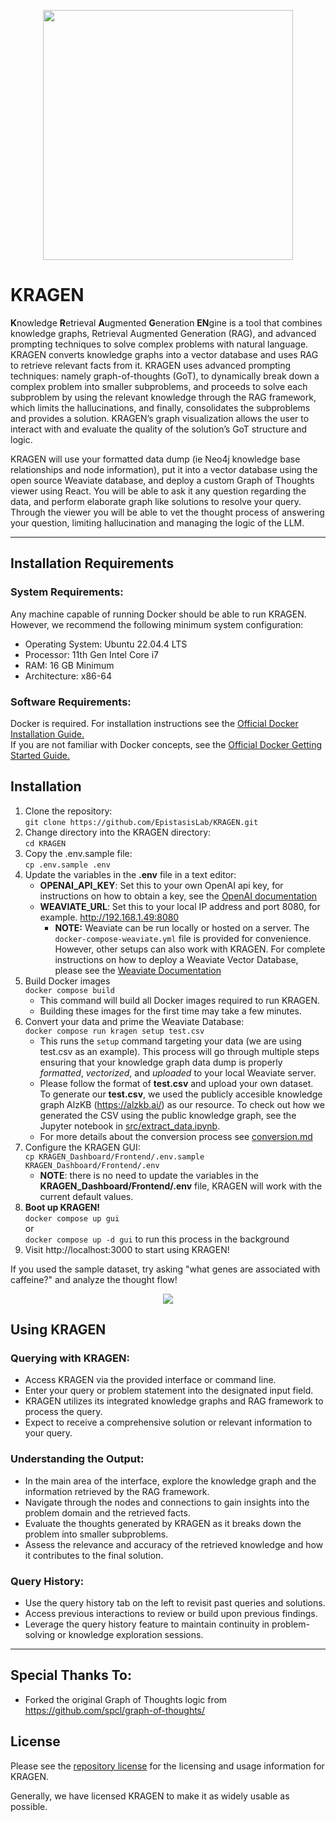 <p align="center">
<img src="https://github.com/EpistasisLab/KRAGEN/blob/readme-update/images/OIG4.jpeg" width=400 />
</p>

# KRAGEN

**K**nowledge **R**etrieval **A**ugmented **G**eneration **EN**gine is a tool that combines knowledge graphs, Retrieval Augmented Generation (RAG), and advanced prompting techniques to solve complex problems with natural language. KRAGEN converts knowledge graphs into a vector database and uses RAG to retrieve relevant facts from it. KRAGEN uses advanced prompting techniques: namely graph-of-thoughts (GoT), to dynamically break down a complex problem into smaller subproblems, and proceeds to solve each subproblem by using the relevant knowledge through the RAG framework, which limits the hallucinations, and finally, consolidates the subproblems and provides a solution. KRAGEN’s graph visualization allows the user to interact with and evaluate the quality of the solution’s GoT structure and logic.

KRAGEN will use your formatted data dump (ie Neo4j knowledge base relationships and node information), put it into a vector database using the open source Weaviate database, and deploy a custom Graph of Thoughts viewer using React. You will be able to ask it any question regarding the data, and perform elaborate graph like solutions to resolve your query. Through the viewer you will be able to vet the thought process of answering your question, limiting hallucination and managing the logic of the LLM.

---

## Installation Requirements

### System Requirements:
Any machine capable of running Docker should be able to run KRAGEN.
However, we recommend the following minimum system configuration:
- Operating System: Ubuntu 22.04.4 LTS
- Processor: 11th Gen Intel Core i7
- RAM: 16 GB Minimum
- Architecture: x86-64

### Software Requirements:
Docker is required. For installation instructions see the [Official Docker Installation Guide.](https://docs.docker.com/engine/install/)  
If you are not familiar with Docker concepts, see the [Official Docker Getting Started Guide.](https://docs.docker.com/engine/getstarted/step_one/)

## Installation
1. Clone the repository:  
`git clone https://github.com/EpistasisLab/KRAGEN.git`
2. Change directory into the KRAGEN directory:  
`cd KRAGEN`
2. Copy the .env.sample file:  
`cp .env.sample .env`
3. Update the variables in the **.env** file in a text editor:
    - **OPENAI_API_KEY**: Set this to your own OpenAI api key, for instructions on
  how to obtain a key, see the [OpenAI documentation](https://help.openai.com/en/articles/4936850-where-do-i-find-my-openai-api-key)
    - **WEAVIATE_URL**: Set this to your local IP address and port 8080, for example. http://192.168.1.49:8080
      - **NOTE:** Weaviate can be run locally or hosted on a server. The `docker-compose-weaviate.yml` file is provided for convenience. However, other setups can also work with KRAGEN.
    For complete instructions on how to deploy a Weaviate Vector Database, please see the [Weaviate Documentation](https://weaviate.io/developers/weaviate/installation/docker-compose#starter-docker-compose-file)
4. Build Docker images  
`docker compose build`
    - This command will build all Docker images required to run KRAGEN.
    - Building these images for the first time may take a few minutes.
5. Convert your data and prime the Weaviate Database:  
`docker compose run kragen setup test.csv`
    - This runs the `setup` command targeting your data (we are using test.csv as an example). This process will go through multiple steps ensuring that your knowledge graph data dump is properly _formatted_, _vectorized_, and _uploaded_ to your local Weaviate server.  
    - Please follow the format of **test.csv** and upload your own dataset. To generate our **test.csv**, we used the publicly accesible knowledge graph AlzKB (https://alzkb.ai/) as our resource. To check out how we generated the CSV using the public knowledge graph, see the Jupyter notebook in [src/extract_data.ipynb](https://github.com/EpistasisLab/KRAGEN/blob/main/src/extract_data.ipynb).
    - For more details about the conversion process see [conversion.md](https://github.com/EpistasisLab/KRAGEN/blob/main/conversion.md)
6. Configure the KRAGEN GUI:  
`cp KRAGEN_Dashboard/Frontend/.env.sample KRAGEN_Dashboard/Frontend/.env`
    - **NOTE**: there is no need to update the variables in the **KRAGEN_Dashboard/Frontend/.env** file, KRAGEN will work with the current default values.
7. **Boot up KRAGEN!**  
`docker compose up gui`  
or  
`docker compose up -d gui` to run this process in the background
8. Visit http://localhost:3000 to start using KRAGEN!

If you used the sample dataset, try asking "what genes are associated with caffeine?" and analyze the thought flow!

<p align="center">
<img src="https://github.com/EpistasisLab/KRAGEN/blob/readme-update/images/KG2Diagram.png" />
</p>

## Using KRAGEN

### Querying with KRAGEN:

- Access KRAGEN via the provided interface or command line.
- Enter your query or problem statement into the designated input field.
- KRAGEN utilizes its integrated knowledge graphs and RAG framework to process the query.
- Expect to receive a comprehensive solution or relevant information to your query.

### Understanding the Output:

- In the main area of the interface, explore the knowledge graph and the information retrieved by the RAG framework.
- Navigate through the nodes and connections to gain insights into the problem domain and the retrieved facts.
- Evaluate the thoughts generated by KRAGEN as it breaks down the problem into smaller subproblems.
- Assess the relevance and accuracy of the retrieved knowledge and how it contributes to the final solution.

### Query History:

- Use the query history tab on the left to revisit past queries and solutions.
- Access previous interactions to review or build upon previous findings.
- Leverage the query history feature to maintain continuity in problem-solving or knowledge exploration sessions.

---

## Special Thanks To:

- Forked the original Graph of Thoughts logic from https://github.com/spcl/graph-of-thoughts/

## License

Please see the [repository license](https://github.com/EpistasisLab/KRAGEN/blob/master/LICENSE) for the licensing and usage information for KRAGEN.

Generally, we have licensed KRAGEN to make it as widely usable as possible.
